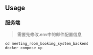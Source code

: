 ## Usage
### 服务端
> 需要先修改.env中的邮件配置信息
``` shell
cd meeting_room_booking_system_backend
docker compose up  
``` 